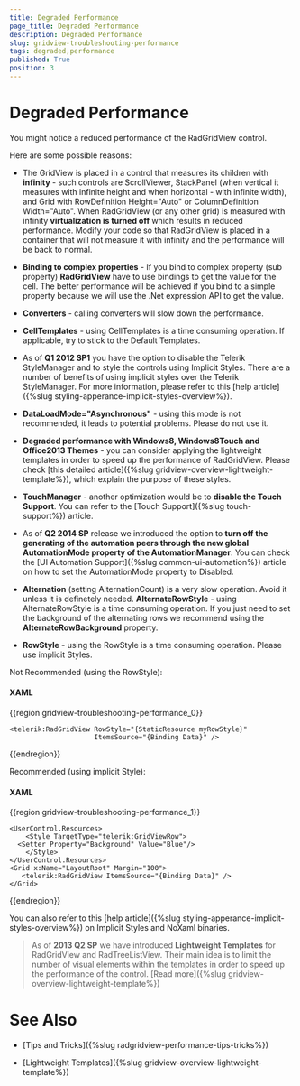 ```yaml
---
title: Degraded Performance
page_title: Degraded Performance
description: Degraded Performance
slug: gridview-troubleshooting-performance
tags: degraded,performance
published: True
position: 3
---
```


# Degraded Performance

You might notice a reduced performance of the RadGridView control. 

Here are some possible reasons:

* The GridView is placed in a control that measures its children with __infinity__ - such controls are ScrollViewer, StackPanel (when vertical it measures with infinite height and when horizontal - with infinite width), and Grid with RowDefinition Height="Auto" or ColumnDefinition Width="Auto". When RadGridView (or any other grid) is measured with infinity __virtualization is turned off__ which results in reduced performance. Modify your code so that RadGridView is placed in a container that will not measure it with infinity and the performance will be back to normal.

* __Binding to complex properties__ - If you bind to complex property (sub property) __RadGridView__ have to use bindings to get the value for the cell. The better performance will be achieved if you bind to a simple property because we will use the .Net expression API to get the value.    

* __Converters__ - calling converters will slow down the performance.
 
* __CellTemplates__ - using CellTemplates is a time consuming operation. If applicable, try to stick to the Default Templates.

* As of __Q1 2012 SP1__ you have the option to disable the Telerik StyleManager and to style the controls using Implicit Styles. There are a number of benefits of using implicit styles over the Telerik StyleManager. For more information, please refer to this [help article]({%slug styling-apperance-implicit-styles-overview%}).

* __DataLoadMode="Asynchronous"__ - using this mode is not recommended, it leads to potential problems. Please do not use it.

* __Degraded performance with Windows8, Windows8Touch and Office2013 Themes__ - you can consider applying the lightweight templates in order to speed up the performance of RadGridView. Please check [this detailed article]({%slug gridview-overview-lightweight-template%}), which explain the purpose of these styles.
  
* __TouchManager__ -  another optimization would be to __disable the Touch Support__. You can refer to the [Touch Support]({%slug touch-support%}) article.
            

* As of __Q2 2014 SP__ release we introduced the option to __turn off the generating of the automation peers through the new global AutomationMode property of the AutomationManager__. You can check the [UI Automation Support]({%slug common-ui-automation%}) article on how to set the AutomationMode property to Disabled.

* __Alternation__ (setting AlternationCount) is a very slow operation. Avoid it unless it is definetely needed. __AlternateRowStyle__ - using AlternateRowStyle is a time consuming operation. If you just need to set the background of the alternating rows we recommend using the __AlternateRowBackground__ property.
            
* __RowStyle__ - using the RowStyle is a time consuming operation. Please use implicit Styles.
            
Not Recommended (using the RowStyle):

#### __XAML__

{{region gridview-troubleshooting-performance_0}}

	<telerik:RadGridView RowStyle="{StaticResource myRowStyle}"                     
	                     ItemsSource="{Binding Data}" />
{{endregion}}

Recommended (using implicit Style):

#### __XAML__

{{region gridview-troubleshooting-performance_1}}

	<UserControl.Resources> 
	    <Style TargetType="telerik:GridViewRow">
	  <Setter Property="Background" Value="Blue"/>   
	    </Style>        
	</UserControl.Resources>
	<Grid x:Name="LayoutRoot" Margin="100">   
	   <telerik:RadGridView ItemsSource="{Binding Data}" />
	</Grid>
{{endregion}}

You can also refer to this [help article]({%slug styling-apperance-implicit-styles-overview%}) on Implicit Styles and NoXaml binaries.
        

>As of __2013 Q2 SP__ we have introduced __Lightweight Templates__ for RadGridView and RadTreeListView. Their main idea is to limit the number of visual elements within the templates in order to speed up the performance of the control. [Read more]({%slug gridview-overview-lightweight-template%})

# See Also

 * [Tips and Tricks]({%slug radgridview-performance-tips-tricks%})

 * [Lightweight Templates]({%slug gridview-overview-lightweight-template%})
